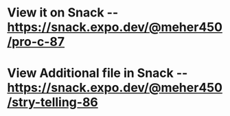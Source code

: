 # View it on Snack -- https://snack.expo.dev/@meher450/pro-c-87

# View Additional file in Snack -- https://snack.expo.dev/@meher450/stry-telling-86
